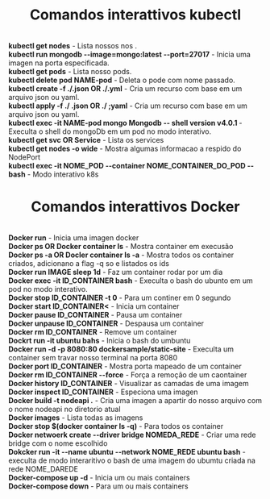 <h1 align="center">Comandos interattivos kubectl</h1><br>
<b>kubectl get nodes</b> - Lista nossos nos .<br>
<b>kubectl run mongodb --image=mongo:latest --port=27017</b> - Inicia uma imagen na porta especificada.<br>
<b>kubectl get pods</b> - Lista nosso pods.<br>
<b>kubectl delete pod NAME-pod</b> - Deleta o pode com nome passado.<br>
<b>kubectl create -f ./.json OR ./.yml</b> - Cria um recurso com base em um arquivo json ou yaml.<br>
<b>kubectl apply -f ./ .json OR ./ ;yaml</b>  - Cria um recurso com base em um arquivo json ou yaml.<br>
<b>kubectl exec -it NAME-pod mongo Mongodb -- shell version v4.0.1 </b> - Execulta o shell do mongoDb em um pod no modo interativo.<br>
<b>kubectl get svc OR Service</b> - Lista os services<br>
<b>kubectl get nodes -o wide</b> - Mostra algumas informacao a respido do NodePort<br>
<b>kubectl exec -it NOME_POD --container NOME_CONTAINER_DO_POD -- bash</b> - Modo interativo k8s <br>

<h1 align="center">Comandos interattivos Docker</h1><br>
<b>Docker run</b> - Inicia uma imagen docker<br>
<b>Docker ps OR Docker container ls</b> - Mostra container em execusão<br>
<b>Docker ps -a OR Docler container ls -a</b> - Mostra todos os container criados, adicionano a flag -q so e listados os ids<br>
<b>Docker run IMAGE sleep 1d</b> - Faz um container rodar por um dia <br>
<b>Docker exec -it ID_CONTAINER bash</b> - Execulta o bash do ubunto em um pod no modo interativo.<br>
<b>Docker stop ID_CONTAINER -t 0</b> - Para um continer em 0 segundo<br>
<b>Docker start ID_CONTAINER<</b> - Inicia um container<br>
<b>Docker pause ID_CONTAINER</b> - Pausa um container<br>
<b>Docker unpause ID_CONTAINER</b> - Despausa um container<br>
<b>Docker rm ID_CONTAINER</b> - Remove um container<br>
<b>Dockrt run -it ubuntu bahs</b> - Inicia o bash do umbuntu<br>
<b>Docker run -d -p 8080:80 dockersample/static-site</b> - Execulta um container sem travar nosso terminal na porta 8080<br>
<b>Docker port ID_CONTAINER</b> - Mostra porta mapeado de um container<br>
<b>Docker rm ID_CONTAINER --force</b> - Força a remoção de um caontainer<br>
<b>Docker history ID_CONTAINER</b> - Visualizar as camadas de uma imagem <br>
<b>Docker inspect ID_CONTAINER</b> - Especiona uma imagen<br>
<b>Docker build -t nodeapi .</b> - Cria uma imagen a apartir do nosso arquivo com o nome nodeapi no diretorio atual<br>
<b>Docker images</b> - Lista todas as imagens<br>
<b>Docker stop $(docker container ls -q)</b> - Para todos os container <br>
<b>Docker netwoerk create --driver bridge NOMEDA_REDE</b> - Criar uma rede bridge com o nome escolhido<br>
<b>Dokcker run -it --name ubuntu --network NOME_REDE ubuntu bash</b> - execulta de modo interaritivo o bash de uma imagem do ubumtu criada na rede NOME_DAREDE<br>
<b>Docker-compose up -d</b> - Inicia um ou mais containers<br>
<b>Docker-compose down</b> - Para um ou mais containers<br>
